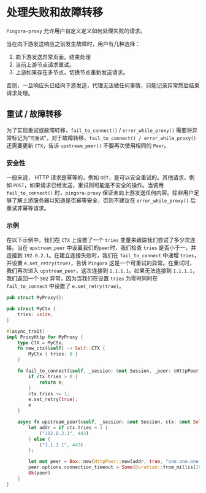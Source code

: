 # 处理失败和故障转移

`Pingora-proxy` 允许用户自定义定义如何处理失败的请求。

当在向下游发送响应之前发生故障时，用户有几种选择：
1. 向下游发送异常页面。结束处理
2. 当前上游节点请求重试。
3. 上游如果存在多节点，切换节点重新发送请求。

否则，一旦响应头已经向下游发送，代理无法做任何事情，只能记录异常然后结束请求处理。

## 重试 / 故障转移
为了实现重试或故障转移，`fail_to_connect()` / `error_while_proxy()` 需要将异常标记为“`可重试`”。对于故障转移，`fail_to_connect() / error_while_proxy()` 还需要更新 `CTX`，告诉 `upstream_peer()` 不要再次使用相同的 `Peer`。

### 安全性
一般来说， HTTP 请求是幂等的，例如 `GET`，是可以安全重试的。其他请求，例如 `POST`，如果请求已经发送，重试则可能是不安全的操作。当调用 `fail_to_connect()` 时，`pingora-proxy` 保证未向上游发送任何内容。除非用户足够了解上游服务器以知道是否幂等安全，否则不建议在 `error_while_proxy()` 后重试非幂等请求。

### 示例
在以下示例中，我们在 `CTX` 上设置了一个 `tries` 变量来跟踪我们尝试了多少次连接。当在 `upstream_peer` 中设置我们的`peer`时，我们检查 `tries` 是否小于一，并连接到 `192.0.2.1`。在建立连接失败时，我们在 `fail_to_connect` 中递增 `tries`，并设置 `e.set_retry(true)`，告诉 `Pingora` 这是一个可重试的异常。在重试时，我们再次进入 `upstream_peer`，这次连接到 `1.1.1.1`。如果无法连接到 `1.1.1.1`，我们返回一个 `502` 异常，因为当我们在设置 `tries` 为零时同时在 `fail_to_connect` 中设置了 `e.set_retry(true)`。

```Rust
pub struct MyProxy();

pub struct MyCtx {
    tries: usize,
}

#[async_trait]
impl ProxyHttp for MyProxy {
    type CTX = MyCtx;
    fn new_ctx(&self) -> Self::CTX {
        MyCtx { tries: 0 }
    }

    fn fail_to_connect(&self, _session: &mut Session, _peer: &HttpPeer, ctx: &mut Self::CTX, mut e: Box<Error>, ) -> Box<Error> {
        if ctx.tries > 0 {
            return e;
        }
        ctx.tries += 1;
        e.set_retry(true);
        e
    }

    async fn upstream_peer(&self, _session: &mut Session, ctx: &mut Self::CTX, ) -> Result<Box<HttpPeer>> {
        let addr = if ctx.tries < 1 {
            ("192.0.2.1", 443)
        } else {
            ("1.1.1.1", 443)
        };

        let mut peer = Box::new(HttpPeer::new(addr, true, "one.one.one.one".to_string()));
        peer.options.connection_timeout = Some(Duration::from_millis(100));
        Ok(peer)
    }
}
```
